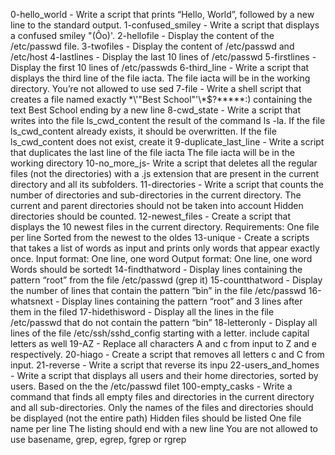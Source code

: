 0-hello_world - Write a script that prints “Hello, World”, followed by a new line to the standard output.
1-confused_smiley - Write a script that displays a confused smiley "(Ôo)'.
2-hellofile - Display the content of the /etc/passwd file.
3-twofiles - Display the content of /etc/passwd and /etc/host
4-lastlines - Display the last 10 lines of /etc/passwd
5-firstlines - Display the first 10 lines of /etc/passwds
6-third_line - Write a script that displays the third line of the file iacta. The file iacta will be in the working directory. You’re not allowed to use sed
7-file - Write a shell script that creates a file named exactly \*\\'"Best School"\'\\*$\?\*\*\*\*\*:) containing the text Best School ending by a new line
8-cwd_state - Write a script that writes into the file ls_cwd_content the result of the command ls -la. If the file ls_cwd_content already exists, it should be overwritten. If the file ls_cwd_content does not exist, create it
9-duplicate_last_line - Write a script that duplicates the last line of the file iacta The file iacta will be in the working directory
10-no_more_js- Write a script that deletes all the regular files (not the directories) with a .js extension that are present in the current directory and all its subfolders.
11-directories - Write a script that counts the number of directories and sub-directories in the current directory. The current and parent directories should not be taken into account Hidden directories should be counted.
12-newest_files - Create a script that displays the 10 newest files in the current directory. Requirements: One file per line Sorted from the newest to the oldes
13-unique - Create a scripts that takes a list of words as input and prints only words that appear exactly once. Input format: One line, one word Output format: One line, one word Words should be sortedt
14-findthatword - Display lines containing the pattern “root” from the file /etc/passwd (grep it)
15-countthatword - Display the number of lines that contain the pattern “bin” in the file /etc/passwd
16-whatsnext - Display lines containing the pattern “root” and 3 lines after them in the filed
17-hidethisword - Display all the lines in the file /etc/passwd that do not contain the pattern “bin”
18-letteronly - Display all lines of the file /etc/ssh/sshd_config starting with a letter. include capital letters as well
19-AZ - Replace all characters A and c from input to Z and e respectively.
20-hiago - Create a script that removes all letters c and C from input.
21-reverse - Write a script that reverse its inpu
22-users_and_homes - Write a script that displays all users and their home directories, sorted by users. Based on the the /etc/passwd filet
100-empty_casks - Write a command that finds all empty files and directories in the current directory and all sub-directories. Only the names of the files and directories should be displayed (not the entire path) Hidden files should be listed One file name per line The listing should end with a new line You are not allowed to use basename, grep, egrep, fgrep or rgrep
